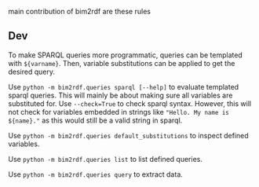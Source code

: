 main contribution of bim2rdf are these rules 


## Dev

To make SPARQL queries more programmatic,
queries can be templated with `${varname}`.
Then, variable substitutions can be applied to get the desired query.

Use `python -m bim2rdf.queries sparql [--help]`
to evaluate templated sparql queries.
This will mainly be about making sure all variables are substituted for.
Use `--check=True` to check sparql syntax.
However, this will not check for variables embedded in strings
like `"Hello. My name is ${name}."`
as this would still be a valid string in sparql.

Use `python -m bim2rdf.queries default_substitutions`
to inspect defined variables.

Use `python -m bim2rdf.queries list`
to list defined queries.

Use `python -m bim2rdf.queries query`
to extract data.